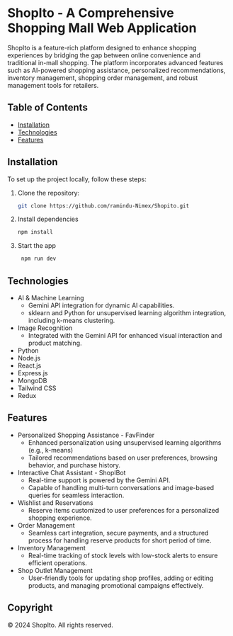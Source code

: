 # ShopIto - A Comprehensive Shopping Mall Web Application

ShopIto is a feature-rich platform designed to enhance shopping experiences by bridging the gap between online convenience and traditional in-mall shopping. The platform incorporates advanced features such as AI-powered shopping assistance, personalized recommendations, inventory management, shopping order management, and robust management tools for retailers.

## Table of Contents
- [Installation](#installation)
- [Technologies](#technologies)
- [Features](#features)

## Installation

To set up the project locally, follow these steps:

1. Clone the repository:
   ```bash
   git clone https://github.com/ramindu-Nimex/Shopito.git 
   ```

2. Install dependencies

   ```bash
   npm install
   ```

3. Start the app

   ```bash
    npm run dev
   ```

## Technologies

- AI & Machine Learning
    - Gemini API integration for dynamic AI capabilities.
    - sklearn and Python for unsupervised learning algorithm integration, including k-means clustering.
- Image Recognition
    - Integrated with the Gemini API for enhanced visual interaction and product matching.
- Python
- Node.js
- React.js
- Express.js
- MongoDB
- Tailwind CSS
- Redux

## Features

- Personalized Shopping Assistance - FavFinder
    - Enhanced personalization using unsupervised learning algorithms (e.g., k-means)
    - Tailored recommendations based on user preferences, browsing behavior, and purchase history.
- Interactive Chat Assistant - ShopIBot
    - Real-time support is powered by the Gemini API.
    - Capable of handling multi-turn conversations and image-based queries for seamless interaction.
- Wishlist and Reservations
    - Reserve items customized to user preferences for a personalized shopping experience.
- Order Management
    - Seamless cart integration, secure payments, and a structured process for handling reserve products for short period of time.
- Inventory Management
    - Real-time tracking of stock levels with low-stock alerts to ensure efficient operations.
- Shop Outlet Management
    - User-friendly tools for updating shop profiles, adding or editing products, and managing promotional campaigns effectively.

## Copyright
© 2024 ShopIto. All rights reserved.